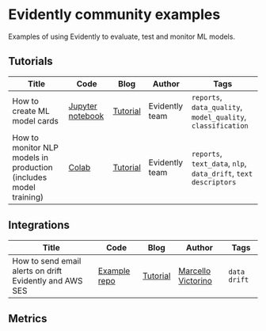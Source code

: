# Evidently community examples

Examples of using Evidently to evaluate, test and monitor ML models.

## Tutorials 

Title | Code | Blog | Author | Tags 
--- | --- | --- | --- | --- 
How to create ML model cards |[Jupyter notebook](Model_card_classification.ipynb) | [Tutorial](https://www.evidentlyai.com/blog/ml-model-card-tutorial) | Evidently team | `reports`, `data_quality`, `model_quality`, `classification`
How to monitor NLP models in production (includes model training) | [Colab](https://colab.research.google.com/drive/15ON-Ub_1QUYkDbdLpyt-XyEx34MD28E1) | [Tutorial](https://www.evidentlyai.com/blog/tutorial-detecting-drift-in-text-data) |  Evidently team | `reports`, `text_data`, `nlp`, `data_drift`, `text descriptors`

## Integrations

Title | Code | Blog | Author | Tags 
--- | --- | --- | --- | --- 
How to send email alerts on drift Evidently and AWS SES |[Example repo](https://github.com/evidentlyai/aws_alerting) |  [Tutorial](https://www.evidentlyai.com/blog/ml-monitoring-with-email-alerts-tutorial) |  [Marcello Victorino](https://www.github.com/marcellovictorino) | `data drift`

## Metrics
